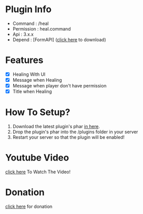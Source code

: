 # Plugin Info

 - Command : /heal
 - Permission : heal.command
 - Api : 3.x.x
 - Depend : [FormAPI] ([click here](poggit.pmmp.io/p/FormAPI) to download)

# Features

 - [x] Healing With UI
 - [x] Message when Healing
 - [x] Message when player don't have permission
 - [x] Title when Healing

# How To Setup?
1. Download the latest plugin's phar [in here](poggit.pmmp.io/ci/misael38/HealUI/HealUI).
2. Drop the plugin's phar into the /plugins folder in your server
3. Restart your server so that the plugin will be enabled!
 
# Youtube Video
 [click here](https://youtu.be/_j8_N7d8h08) To Watch The Video!
 
# Donation
 [click here](https://www.paypal.me/misael38) for donation 
 
